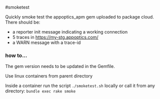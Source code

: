 #smoketest

Quickly smoke test the appoptics_apm gem uploaded to package cloud. There should be:

- a reporter init message indicating a working connection
- 5 traces in https://my-stg.appoptics.com/
- a WARN message with a trace-id

### how to...
The gem version needs to be updated in the Gemfile.

Use linux containers from parent directory

Inside a container run the script `./smoketest.sh` locally
or call it from any directory: `bundle exec rake smoke`
